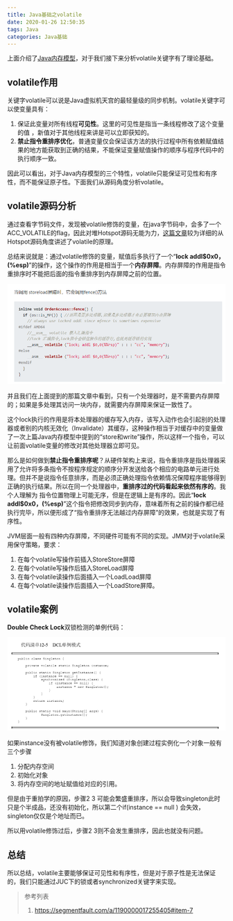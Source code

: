 ```yaml
---
title: Java基础之volatile
date: 2020-01-26 12:50:35
tags: Java
categories: Java基础
---
```


上面介绍了[Java内存模型](https://blog.yzylcc.top/2020/01/18/volatile/)，对于我们接下来分析volatile关键字有了理论基础。

<!-- more -->

## volatile作用

关键字volatile可以说是Java虚拟机天宫的最轻量级的同步机制。volatile关键字可以使变量具有：

1. 保证此变量对所有线程**可见性**。这里的可见性是指当一条线程修改了这个变量的值 ，新值对于其他线程来讲是可以立即获知的。
2. **禁止指令重排序优化**，普通变量仅会保证该方法的执行过程中所有依赖赋值结果的地方能获取到正确的结果，不能保证变量赋值操作的顺序与程序代码中的执行顺序一致。

因此可以看出，对于Java内存模型的三个特性，volatile只能保证可见性和有序性，而不能保证原子性。下面我们从源码角度分析volatile。

## volatile源码分析

通过查看字节码文件，发现被volatile修饰的变量，在java字节码中，会多了一个ACC_VOLATILE的flag，因此对堆Hotspot源码无能为力，[这篇文章](https://segmentfault.com/a/1190000017255405#item-7)较为详细的从Hotspot源码角度讲述了volatile的原理。

总结来说就是：通过volatile修饰的变量，赋值后多执行了一个“**lock addl$0x0，(%esp)**”的操作，这个操作的作用是相当于一个**内存屏障**。内存屏障的作用是指令重排序时不能把后面的指令重排序到内存屏障之前的位置。

![](volatile2/image-20200501132110700.png)

并且我们在上面提到的那篇文章中看到，只有一个处理器时，是不需要内存屏障的；如果是多处理其访问一块内存，就需要内存屏障来保证一致性了。

这个lock执行的作用是将本处理器的缓存写入内存，该写入动作也会引起别的处理器或者别的内核无效化（Invalidate）其缓存，这种操作相当于对缓存中的变量做了一次上篇Java内存模型中提到的“store和write”操作，所以这样一个指令，可以让前面volatile变量的修改对其他处理器立即可见。

那么是如何做到**禁止指令重排序呢**？从硬件架构上来说，指令重排序是指处理器采用了允许将多条指令不按程序规定的顺序分开发送给各个相应的电路单元进行处理。但并不是说指令任意排序，而是必须正确处理指令依赖情况保障程序能够得到正确的执行结果。所以在同一个处理器中，**重排序过的代码看起来依然有序的**。我个人理解为 指令位置物理上可能无序，但是在逻辑上是有序的。因此“**lock addl$0x0，(%esp)**”这个指令把修改同步到内存，意味着所有之前的操作都已经执行完毕，所以便形成了“指令重排序无法越过内存屏障”的效果，也就是实现了有序性。

JVM层面一般有四种内存屏障，不同硬件可能有不同的实现。JMM对于volatile采用保守策略，要求：

1. 在每个volatile写操作前插入StoreStore屏障
2. 在每个volatile写操作后插入StoreLoad屏障
3. 在每个volatile读操作后面插入一个LoadLoad屏障
4. 在每个volatile读操作后面插入一个LoadStore屏障。



## volatile案例

**Double Check Lock**双锁检测的单例代码：

![](volatile2/image-20200501134113203.png)

如果instance没有被volatile修饰，我们知道对象创建过程实例化一个对象一般有三个步骤

1. 分配内存空间
2. 初始化对象
3. 将内存空间的地址赋值给对应的引用。

但是由于重拍学的原因，步骤2 3 可能会繁盛重排序，所以会导致singleton此时只是个半成品，还没有初始化，所以第二个if(instance == null ) 会失效，singleton仅仅是个地址而已。

所以用volatile修饰过后，步骤2 3则不会发生重排序，因此也就没有问题。



## 总结

所以总结，volatile主要能够保证可见性和有序性，但是对于原子性是无法保证的，我们只能通过JUC下的锁或者synchronized关键字来实现。











> 参考列表
>
> 1. https://segmentfault.com/a/1190000017255405#item-7